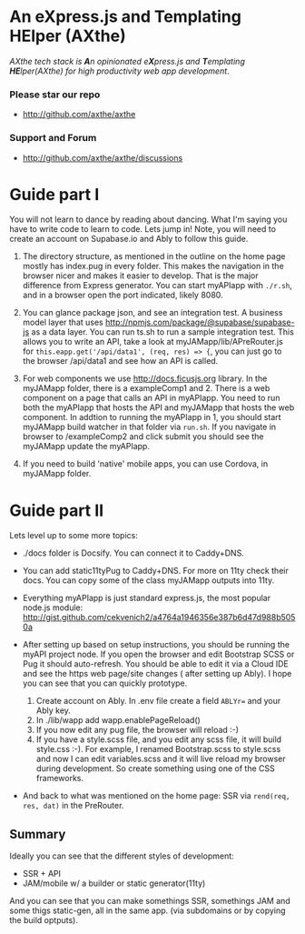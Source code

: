 # An eXpress.js and Templating HElper (AXthe)
<i>AXthe tech stack is <b>A</b>n opinionated e<b>X</b>press.js and <b>T</b>emplating <b>HE</b>lper(AXthe) for high productivity web app development</i>.
### Please star our repo
- http://github.com/axthe/axthe
 
### Support and Forum
- http://github.com/axthe/axthe/discussions
 
 
# Guide part I
 
You will not learn to dance by reading about dancing. What I'm saying you have to write code to learn to code. Lets jump in!
Note, you will need to create an account on Supabase.io and Ably to follow this guide.
 
1. The directory structure, as mentioned in the outline on the home page mostly has index.pug in every folder. This makes the navigation in the browser nicer and makes it easier to develop. That is the major difference from Express generator. You can start myAPIapp with ```./r.sh```, and in a browser open the port indicated, likely 8080.
 
2. You can glance package json, and see an integration test. A business model layer that uses http://npmjs.com/package/@supabase/supabase-js as a data layer. You can run ts.sh to run a sample integration test. This allows you to write an API, take a look at myJAMapp/lib/APreRouter.js for ```this.eapp.get('/api/data1', (req, res) => {```, you can just go to the browser /api/data1 and see how an API is called.

3. For web components we use http://docs.ficusjs.org library. In the myJAMapp folder, there is a exampleComp1 and 2. There is a web component on a page that calls an API in myAPIapp. You need to run both the myAPIapp that hosts the API and myJAMapp that hosts the web component. In addtion to running the myAPIapp in 1, you should start myJAMapp build watcher in that folder via ```run.sh```. If you navigate in browser to /exampleComp2 and click submit you should see the myJAMapp update the myAPIapp.

4. If you need to build 'native' mobile apps, you can use Cordova, in myJAMapp folder.


# Guide part II
 
Lets level up to some more topics:

- ./docs folder is Docsify. You can connect it to Caddy+DNS.

- You can add static11tyPug to Caddy+DNS. For more on 11ty check their docs. You can copy some of the class myJAMapp outputs into 11ty.

- Everything myAPIapp is just standard express.js, the most popular node.js module:
http://gist.github.com/cekvenich2/a4764a1946356e387b6d47d988b5050a
 
- After setting up based on setup instructions, you should be running the myAPI project node. If you open the browser and edit Bootstrap SCSS or Pug it should auto-refresh. You should be able to edit it via a Cloud IDE and see the https web page/site changes ( after setting up Ably). I hope you can see that you can quickly prototype.
    1. Create account on Ably. In .env file create a field ```ABLYr=``` and your Ably key. 
    2. In ./lib/wapp add wapp.enablePageReload() 
    3. If you now edit any pug file, the browser will reload :-)
    4. If you have a style.scss file, and you edit any scss file, it will build style.css :-). For example, I renamed Bootstrap.scss to style.scss and now I can edit variables.scss and it will live reload my browser during development. So create something using one of the CSS frameworks.

- And back to what was mentioned on the home page: SSR via ```rend(req, res, dat)``` in the PreRouter.


## Summary
 
Ideally you can see that the different styles of development:
- SSR + API
- JAM/mobile w/ a builder or static generator(11ty)

And you can see that you can make somethings SSR, somethings JAM and some thigs static-gen, all in the same app. (via subdomains or by copying the build optputs).